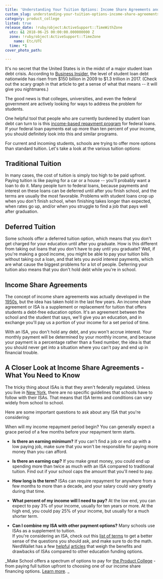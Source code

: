 ```yaml
---
title: 'Understanding Your Tuition Options: Income Share Agreements and More'
custom_slug: understanding-your-tuition-options-income-share-agreements-and-more
category: product_college
listed: true
release_date: !ruby/object:ActiveSupport::TimeWithZone
  utc: &1 2018-06-25 00:00:00.000000000 Z
  zone: !ruby/object:ActiveSupport::TimeZone
    name: Etc/UTC
  time: *1
cover_photo_path: 

---
```

It's no secret that the United States is in the midst of a major student loan debt crisis. According to [Business Insider](http://www.businessinsider.com/income-share-agreements-help-students-pay-for-college-loan-alternative-2017-3), the level of student loan debt nationwide has risen from $150 billion in 2009 to $1.3 trillion in 2017. (Check out the scary graph in that article to get a sense of what that means -- it will give you nightmares.)

The good news is that colleges, universities, and even the federal government are actively looking for ways to address the problem for students.

One helpful tool that people who are currently burdened by student loan debt can turn to is this [income-based repayment program](https://www.nerdwallet.com/blog/loans/student-loans/what-is-income-based-repayment/) for federal loans. If your federal loan payments eat up more than ten percent of your income, you should definitely look into this and similar programs.

For current and incoming students, schools are trying to offer more options than standard tuition. Let's take a look at the various tuition options:

## Traditional Tuition

In many cases, the cost of tuition is simply too high to be paid upfront. Paying tuition is like paying for a car or a house -- you'll probably want a loan to do it. Many people turn to federal loans, because payments and interest on these loans can be deferred until after you finish school, and the terms are usually the most favorable. Problems with student loans crop up when you don't finish school, when finishing takes longer than expected, when rates go up, and/or when you struggle to find a job that pays well after graduation.

## Deferred Tuition

Some schools offer a deferred tuition option, which means that you don't get charged for your education until after you graduate. How is this different from taking out loans that you don't have to pay until you graduate? Well, if you're making a good income, you might be able to pay your tuition bills without taking out a loan, and that lets you avoid interest payments, which are what cause the biggest problems for a lot of people. Deferring your tuition also means that you don't hold debt while you're in school.

## Income Share Agreements

The concept of income share agreements was actually developed in the [1950s](https://www.usnews.com/education/blogs/student-loan-ranger/articles/2018-01-24/alternative-to-student-loans-income-share-agreements), but the idea has taken hold in the last few years. An income share agreement or ISA is a supplement or replacement for tuition that offers students a debt-free education option. It's an agreement between the school and the student that says, we'll give you an education, and in exchange you'll pay us a portion of your income for a set period of time.

With an ISA, you don't hold any debt, and you won't accrue interest. Your monthly payment will be determined by your monthly income, and because your payment is a percentage rather than a fixed number, the idea is that you should never get into a situation where you can't pay and end up in financial trouble.

## A Closer Look at Income Share Agreements - What You Need to Know

The tricky thing about ISAs is that they aren't federally regulated. Unless you live in [New York](https://www.coursereport.com/blog/coding-bootcamp-deferred-tuition-income-share-agreements), there are no specific guidelines that schools have to follow with their ISAs. That means that ISA terms and conditions can vary widely from school to school.

Here are some important questions to ask about any ISA that you're considering:

When will my income repayment period begin? You can generally expect a grace period of a few months before your repayment term starts.

* __Is there an earning minimum?__ If you can't find a job or end up with a low paying job, make sure that you won't be responsible for paying more money than you can afford.

* __Is there an earning cap?__ If you make great money, you could end up spending more than twice as much with an ISA compared to traditional tuition. Find out if your school caps the amount that you'll need to pay.

* __How long is the term?__ ISAs can require repayment for anywhere from a few months to more than a decade, and your salary could vary greatly during that time.

* __What percent of my income will I need to pay?__ At the low end, you can expect to pay 3% of your income, usually for ten years or more. At the high end, you could pay 25% of your income, but usually for a much shorter term.

* __Can I combine my ISA with other payment options?__ Many schools use ISAs as a supplement to tuition.\
If you're considering an ISA, check out this [list of terms](https://www.thinkful.com/blog/income-share-agreements-key-terms/) to get a better sense of the questions you should ask, and make sure to do the math. NerdWallet has a few [helpful](https://www.nerdwallet.com/blog/loans/how-income-share-agreements-stack-up-against-college-loans/)  [articles](https://www.nerdwallet.com/blog/finance/ask-using-isa-pay-college/) that weigh the benefits and drawbacks of ISAs compared to other education funding options.

_Make School offers a spectrum of options to pay for [the Product College](https://www.makeschool.com/product-college) - from paying full tuition upfront to choosing one of our income share financing options. [Learn more](https://www.makeschool.com/product-college/tuition-and-aid). _
